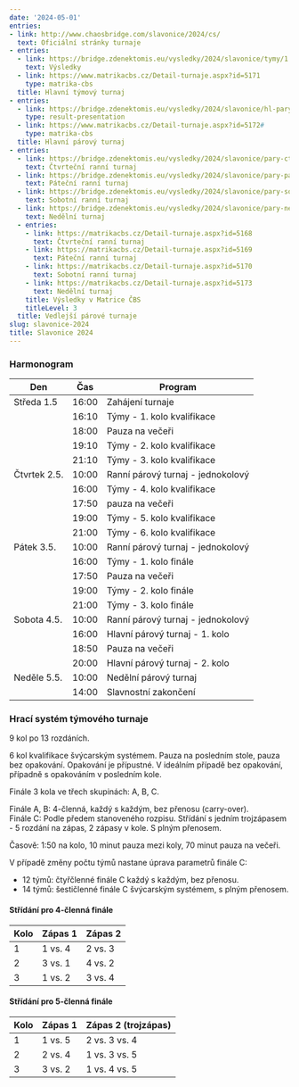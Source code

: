```yaml
---
date: '2024-05-01'
entries:
- link: http://www.chaosbridge.com/slavonice/2024/cs/
  text: Oficiální stránky turnaje
- entries:
  - link: https://bridge.zdenektomis.eu/vysledky/2024/slavonice/tymy/1
    text: Výsledky
  - link: https://www.matrikacbs.cz/Detail-turnaje.aspx?id=5171
    type: matrika-cbs
  title: Hlavní týmový turnaj
- entries:
  - link: https://bridge.zdenektomis.eu/vysledky/2024/slavonice/hl-pary
    type: result-presentation
  - link: https://www.matrikacbs.cz/Detail-turnaje.aspx?id=5172#
    type: matrika-cbs
  title: Hlavní párový turnaj
- entries:
  - link: https://bridge.zdenektomis.eu/vysledky/2024/slavonice/pary-ctvrtek
    text: Čtvrteční ranní turnaj
  - link: https://bridge.zdenektomis.eu/vysledky/2024/slavonice/pary-patek
    text: Páteční ranní turnaj
  - link: https://bridge.zdenektomis.eu/vysledky/2024/slavonice/pary-sobota
    text: Sobotní ranní turnaj
  - link: https://bridge.zdenektomis.eu/vysledky/2024/slavonice/pary-nedele
    text: Nedělní turnaj
  - entries:
    - link: https://matrikacbs.cz/Detail-turnaje.aspx?id=5168
      text: Čtvrteční ranní turnaj
    - link: https://matrikacbs.cz/Detail-turnaje.aspx?id=5169
      text: Páteční ranní turnaj
    - link: https://matrikacbs.cz/Detail-turnaje.aspx?id=5170
      text: Sobotní ranní turnaj
    - link: https://matrikacbs.cz/Detail-turnaje.aspx?id=5173
      text: Nedělní turnaj
    title: Výsledky v Matrice ČBS
    titleLevel: 3
  title: Vedlejší párové turnaje
slug: slavonice-2024
title: Slavonice 2024
---
```


### Harmonogram

| Den          | Čas   | Program                           |
| ------------ | ----- | --------------------------------- |
| Středa 1.5   | 16:00 | Zahájení turnaje                  |
|              | 16:10 | Týmy - 1. kolo kvalifikace        |
|              | 18:00 | Pauza na večeři                   |
|              | 19:10 | Týmy - 2. kolo kvalifikace        |
|              | 21:10 | Týmy - 3. kolo kvalifikace        |
| Čtvrtek 2.5. | 10:00 | Ranní párový turnaj - jednokolový |
|              | 16:00 | Týmy - 4. kolo kvalifikace        |
|              | 17:50 | pauza na večeři                   |
|              | 19:00 | Týmy - 5. kolo kvalifikace        |
|              | 21:00 | Týmy - 6. kolo kvalifikace        |
| Pátek 3.5.   | 10:00 | Ranní párový turnaj - jednokolový |
|              | 16:00 | Týmy - 1. kolo finále             |
|              | 17:50 | Pauza na večeři                   |
|              | 19:00 | Týmy - 2. kolo finále             |
|              | 21:00 | Týmy - 3. kolo finále             |
| Sobota 4.5.  | 10:00 | Ranní párový turnaj - jednokolový |
|              | 16:00 | Hlavní párový turnaj - 1. kolo    |
|              | 18:50 | Pauza na večeři                   |
|              | 20:00 | Hlavní párový turnaj - 2. kolo    |
| Neděle 5.5.  | 10:00 | Nedělní párový turnaj             |
|              | 14:00 | Slavnostní zakončení              |

### Hrací systém týmového turnaje

9 kol po 13 rozdáních.

6 kol kvalifikace švýcarským systémem. Pauza na
posledním stole, pauza bez opakování. Opakování je přípustné. V ideálním případě bez opakování,
případně s opakováním v posledním kole.

Finále 3 kola ve třech skupinách: A, B, C.

Finále A, B: 4-členná, každý s každým, bez přenosu (carry-over).  
Finále C: Podle předem stanoveného rozpisu. Střídání s jedním trojzápasem - 5
rozdání na zápas, 2 zápasy v kole. S plným přenosem.

Časově: 1:50 na kolo, 10 minut pauza mezi koly, 70 minut pauza na večeři.

V případě změny počtu týmů nastane úprava parametrů finále C:

- 12 týmů: čtyřčlenné finále C každý s každým, bez přenosu.
- 14 týmů: šestičlenné finále C švýcarským systémem, s plným přenosem.

#### Střídání pro 4-členná finále

| Kolo | Zápas 1 | Zápas 2 |
| ---- | ------- | ------- |
| 1    | 1 vs. 4 | 2 vs. 3 |
| 2    | 3 vs. 1 | 4 vs. 2 |
| 3    | 1 vs. 2 | 3 vs. 4 |

#### Střídání pro 5-členná finále

| Kolo | Zápas 1 | Zápas 2 (trojzápas) |
| ---- | ------- | ------------------- |
| 1    | 1 vs. 5 | 2 vs. 3 vs. 4       |
| 2    | 2 vs. 4 | 1 vs. 3 vs. 5       |
| 3    | 3 vs. 2 | 1 vs. 4 vs. 5       |
